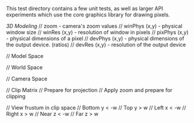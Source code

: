 This test directory contains a few unit tests, as well as larger
API experiments which use the core graphics library for drawing pixels.

*3D Modeling*
// zoom	- camera's zoom values
// winPhys (x,y)	- physical window size
// winRes (x,y)		- resolution of window in pixels
// pixPhys (x,y)	- physical dimensions of a pixel
// devPhys (x,y)	- physical dimensions of the output device. (ratios)
// devRes (x,y)		- resolution of the output device

// Model Space

// World Space

// Camera Space

// Clip Matrix
// Prepare for projection
// Apply zoom and prepare for clipping

// View frustum in clip space
// Bottom	y < -w
// Top		y > w
// Left		x < -w
// Right	x > w
// Near		z < -w
// Far		z > w

